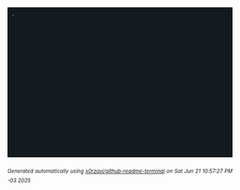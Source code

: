 <div align="justify">
<picture>
    <source media="(prefers-color-scheme: dark)" srcset="./output.gif">
    <source media="(prefers-color-scheme: light)" srcset="./output.gif">
    <img alt="GIFOS" src="output.gif">
</picture>

<sub><i>Generated automatically using [x0rzavi/github-readme-terminal](https://github.com/x0rzavi/github-readme-terminal) on Sat Jun 21 10:57:27 PM -03 2025</i></sub>

<!-- <details>
<summary>More details</summary>

</details> -->
</div>

<!-- Image deletion URL: NONE -->